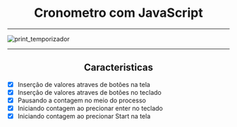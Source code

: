 <h1 align=center>Cronometro com JavaScript</h1>

<hr>

<img alt="print_temporizador" src="https://user-images.githubusercontent.com/103364944/230164019-40e00bce-dc09-4bdb-91ee-afccd6b3c98c.png">

<hr>

<h2 align=center>Caracteristicas</h2>

- [x] Inserção de valores atraves de botões na tela
- [x] Inserção de valores atraves de botões no teclado
- [x] Pausando a contagem no meio do processo
- [x] Iniciando contagem ao precionar enter no teclado
- [x] Iniciando contagem ao precionar Start na tela
